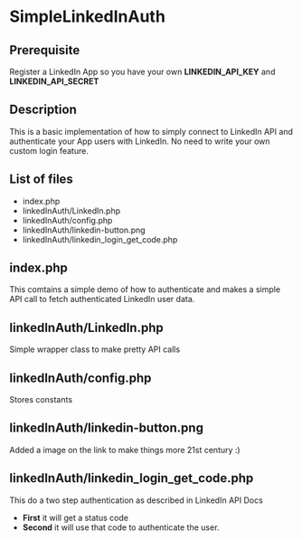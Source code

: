 SimpleLinkedInAuth
==================

Prerequisite
--------------
Register a LinkedIn App so you have your own **LINKEDIN_API_KEY** and **LINKEDIN_API_SECRET**

Description
--------------
This is a basic implementation of how to simply connect to LinkedIn API and authenticate your App users with LinkedIn. No need to write your own custom login feature. 

List of files
--------------
- index.php
- linkedInAuth/LinkedIn.php
- linkedInAuth/config.php
- linkedInAuth/linkedin-button.png
- linkedInAuth/linkedin_login_get_code.php


index.php
--------------
This comtains a simple demo of how to authenticate and makes a simple API call to fetch authenticated LinkedIn user data.

linkedInAuth/LinkedIn.php
--------------
Simple wrapper class to make pretty API calls


linkedInAuth/config.php
--------------
Stores constants


linkedInAuth/linkedin-button.png
--------------
Added a image on the link to make things more 21st century :)

linkedInAuth/linkedin_login_get_code.php
--------------
This do a two step authentication as described in LinkedIn API Docs
-  **First** it will get a status code
-  **Second** it will use that code to authenticate the user.
  
  
